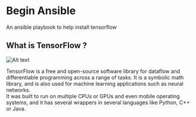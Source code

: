 # Begin Ansible
An ansible playbook to help install tensorflow  
  
## What is TensorFlow ?  
![Alt text](https://upload.wikimedia.org/wikipedia/commons/thumb/1/11/TensorFlowLogo.svg/420px-TensorFlowLogo.svg.png?raw=true "Title")

TensorFlow is a free and open-source software library for dataflow and differentiable programming across a range of tasks. It is a symbolic math library, and is also used for machine learning applications such as neural networks.  
It was built to run on multiple CPUs or GPUs and even mobile operating systems, and it has several wrappers in several languages like Python, C++ or Java. 
